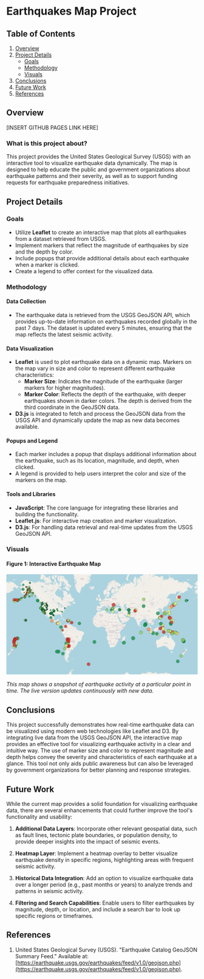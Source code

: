 # Earthquakes Map Project

## Table of Contents
1. [Overview](#overview)
2. [Project Details](#project-details)  
   - [Goals](#goals)  
   - [Methodology](#methodology)  
   - [Visuals](#visuals)
3. [Conclusions](#conclusions)
4. [Future Work](#future-work)
5. [References](#references)

## Overview

[INSERT GITHUB PAGES LINK HERE]

### What is this project about? 
This project provides the United States Geological Survey (USGS) with an interactive tool to visualize earthquake data dynamically. The map is designed to help educate the public and government organizations about earthquake patterns and their severity, as well as to support funding requests for earthquake preparedness initiatives.

## Project Details

### Goals
- Utilize **Leaflet** to create an interactive map that plots all earthquakes from a dataset retrieved from USGS.
- Implement markers that reflect the magnitude of earthquakes by size and the depth by color.
- Include popups that provide additional details about each earthquake when a marker is clicked.
- Create a legend to offer context for the visualized data.

### Methodology

#### Data Collection
- The earthquake data is retrieved from the USGS GeoJSON API, which provides up-to-date information on earthquakes recorded globally in the past 7 days. The dataset is updated every 5 minutes, ensuring that the map reflects the latest seismic activity.

#### Data Visualization
- **Leaflet** is used to plot earthquake data on a dynamic map. Markers on the map vary in size and color to represent different earthquake characteristics:
  - **Marker Size**: Indicates the magnitude of the earthquake (larger markers for higher magnitudes).
  - **Marker Color**: Reflects the depth of the earthquake, with deeper earthquakes shown in darker colors. The depth is derived from the third coordinate in the GeoJSON data.
- **D3.js** is integrated to fetch and process the GeoJSON data from the USGS API and dynamically update the map as new data becomes available.

#### Popups and Legend
- Each marker includes a popup that displays additional information about the earthquake, such as its location, magnitude, and depth, when clicked.
- A legend is provided to help users interpret the color and size of the markers on the map.

#### Tools and Libraries
- **JavaScript**: The core language for integrating these libraries and building the functionality.
- **Leaflet.js**: For interactive map creation and marker visualization.
- **D3.js**: For handling data retrieval and real-time updates from the USGS GeoJSON API.

### Visuals

#### Figure 1: Interactive Earthquake Map
![Earthquake Map](https://github.com/pixare7/leaflet-project/blob/main/images/fig1.png)

*This map shows a snapshot of earthquake activity at a particular point in time. The live version updates continuously with new data.*

## Conclusions

This project successfully demonstrates how real-time earthquake data can be visualized using modern web technologies like Leaflet and D3. By integrating live data from the USGS GeoJSON API, the interactive map provides an effective tool for visualizing earthquake activity in a clear and intuitive way. The use of marker size and color to represent magnitude and depth helps convey the severity and characteristics of each earthquake at a glance. This tool not only aids public awareness but can also be leveraged by government organizations for better planning and response strategies.

## Future Work

While the current map provides a solid foundation for visualizing earthquake data, there are several enhancements that could further improve the tool's functionality and usability:

1. **Additional Data Layers**: Incorporate other relevant geospatial data, such as fault lines, tectonic plate boundaries, or population density, to provide deeper insights into the impact of seismic events.

2. **Heatmap Layer**: Implement a heatmap overlay to better visualize earthquake density in specific regions, highlighting areas with frequent seismic activity.

3. **Historical Data Integration**: Add an option to visualize earthquake data over a longer period (e.g., past months or years) to analyze trends and patterns in seismic activity.
   
4. **Filtering and Search Capabilities**: Enable users to filter earthquakes by magnitude, depth, or location, and include a search bar to look up specific regions or timeframes.

## References

1. United States Geological Survey (USGS). "Earthquake Catalog GeoJSON Summary Feed." Available at: [https://earthquake.usgs.gov/earthquakes/feed/v1.0/geojson.php](https://earthquake.usgs.gov/earthquakes/feed/v1.0/geojson.php).